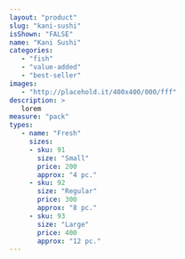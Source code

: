 ```yaml
---
layout: "product"
slug: "kani-sushi"
isShown: "FALSE"
name: "Kani Sushi"
categories:
   - "fish"
   - "value-added"
   - "best-seller"
images:
   - "http://placehold.it/400x400/000/fff"
description: >
   lorem
measure: "pack"
types: 
   - name: "Fresh"
     sizes: 
     - sku: 91
       size: "Small"
       price: 200
       approx: "4 pc."
     - sku: 92
       size: "Regular"
       price: 300
       approx: "8 pc."
     - sku: 93
       size: "Large"
       price: 400
       approx: "12 pc."
---
```

